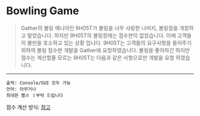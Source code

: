 # Bowling Game

> Gather의 볼링 매니아인 9H05T가 볼링을 너무 사랑한 나머지, 볼링장을 개장하고 말았습니다. 하지만 9H05T의 볼링장에는 점수판이 없었습니다. 이에 고객들이 불만을 호소하고 있는 상황 입니다. 9H05T는 고객들의 요구사항을 들어주기 위하여 볼링 점수판 개발을 Gather에 요청하였습니다. 볼링을 좋아하긴 하지만 점수는 계산할줄 모르는 9H05T는 다음과 같은 사항으로만 개발을 요청 하였습니다.

---

```
출력: Console/GUI 모두 가능
언어: 아무거나
최대한 빨ㄹ ㅣ부탁 드립니다
```

점수 계산 방식: [참고](https://tootock.tistory.com/5)
